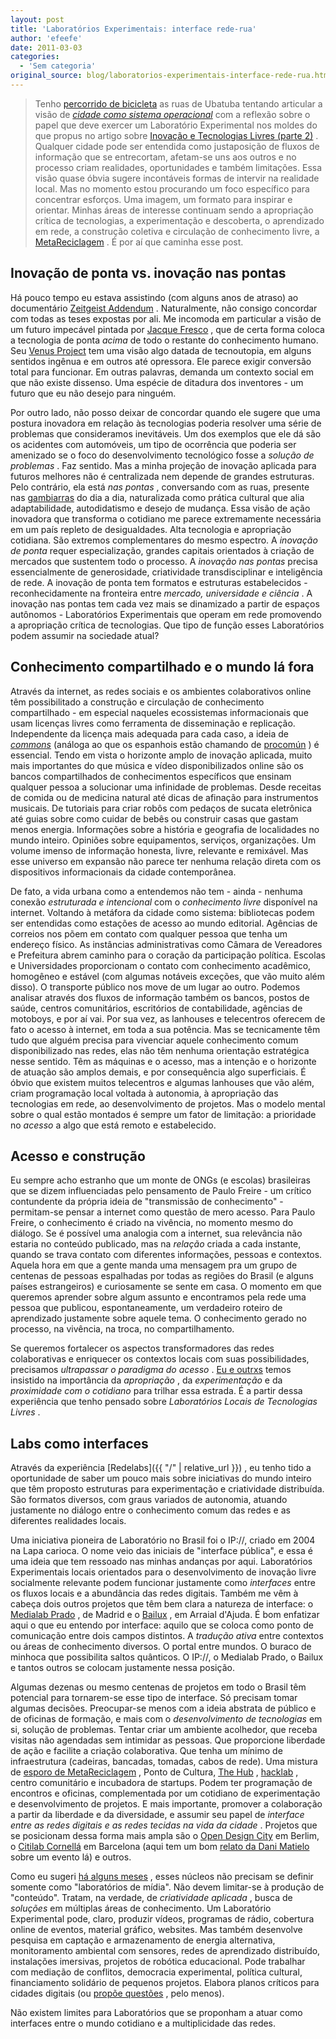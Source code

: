 ```yaml
---
layout: post
title: 'Laboratórios Experimentais: interface rede-rua'
author: 'efeefe'
date: 2011-03-03
categories:
  - 'Sem categoria'
original_source: blog/laboratorios-experimentais-interface-rede-rua.html
---
```


> Tenho [percorrido de bicicleta](http://ubalab.org/blog/em-duas-rodas) as ruas de Ubatuba tentando articular a visão de *[cidade como sistema operacional](http://ubalab.org/blog/metareciclando-cidades-digitais)* com a reflexão sobre o papel que deve exercer um Laboratório Experimental nos moldes do que propus no artigo sobre [Inovação e Tecnologias Livres (parte 2)](http://desvio.cc/blog/inovacao-e-tecnologias-livres-parte-2-hojes-e-depois) . Qualquer cidade pode ser entendida como justaposição de fluxos de informação que se entrecortam, afetam-se uns aos outros e no processo criam realidades, oportunidades e também limitações. Essa visão quase óbvia sugere incontáveis formas de intervir na realidade local. Mas no momento estou procurando um foco específico para concentrar esforços. Uma imagem, um formato para inspirar e orientar. Minhas áreas de interesse continuam sendo a apropriação crítica de tecnologias, a experimentação e descoberta, o aprendizado em rede, a construção coletiva e circulação de conhecimento livre, a [MetaReciclagem](http://rede.metareciclagem.org/) . É por aí que caminha esse post.

## Inovação de ponta vs. inovação nas pontas

Há pouco tempo eu estava assistindo (com alguns anos de atraso) ao documentário [Zeitgeist Addendum](http://www.zeitgeistaddendum.com/) . Naturalmente, não consigo concordar com todas as teses expostas por ali. Me incomoda em particular a visão de um futuro impecável pintada por [Jacque Fresco](http://pt.wikipedia.org/wiki/Jacque_Fresco) , que de certa forma coloca a tecnologia de ponta *acima* de todo o restante do conhecimento humano. Seu [Venus Project](http://www.thevenusproject.com/) tem uma visão algo datada de tecnoutopia, em alguns sentidos ingênua e em outros até opressora. Ele parece exigir conversão total para funcionar. Em outras palavras, demanda um contexto social em que não existe dissenso. Uma espécie de ditadura dos inventores - um futuro que eu não desejo para ninguém.

Por outro lado, não posso deixar de concordar quando ele sugere que uma postura inovadora em relação às tecnologias poderia resolver uma série de problemas que consideramos inevitáveis. Um dos exemplos que ele dá são os acidentes com automóveis, um tipo de ocorrência que poderia ser amenizado se o foco do desenvolvimento tecnológico fosse a *solução de problemas* . Faz sentido. Mas a minha projeção de inovação aplicada para futuros melhores não é centralizada nem depende de grandes estruturas. Pelo contrário, ela está *nas pontas* , conversando com as ruas, presente nas [gambiarras](http://desvio.cc/tag/gambiologia) do dia a dia, naturalizada como prática cultural que alia adaptabilidade, autodidatismo e desejo de mudança. Essa visão de ação inovadora que transforma o cotidiano me parece extremamente necessária em um país repleto de desigualdades. Alta tecnologia e apropriação cotidiana. São extremos complementares do mesmo espectro. A *inovação de ponta* requer especialização, grandes capitais orientados à criação de mercados que sustentem todo o processo. A *inovação nas pontas* precisa essencialmente de generosidade, criatividade transdisciplinar e inteligência de rede. A inovação de ponta tem formatos e estruturas estabelecidos - reconhecidamente na fronteira entre *mercado, universidade e ciência* . A inovação nas pontas tem cada vez mais se dinamizado a partir de espaços autônomos - Laboratórios Experimentais que operam em rede promovendo a apropriação crítica de tecnologias. Que tipo de função esses Laboratórios podem assumir na sociedade atual?

## Conhecimento compartilhado e o mundo lá fora

Através da internet, as redes sociais e os ambientes colaborativos online têm possibilitado a construção e circulação de conhecimento compartilhado - em especial naqueles ecossistemas informacionais que usam licenças livres como ferramenta de disseminação e replicação. Independente da licença mais adequada para cada caso, a ideia de *[commons](http://www.gpopai.usp.br/wiki/index.php/O_que_são_Commons%3F)* (análoga ao que os espanhois estão chamando de [procomún](http://medialab-prado.es/laboratorio_del_procomun) ) é essencial. Tendo em vista o horizonte amplo de inovação aplicada, muito mais importantes do que música e vídeo disponibilizados online são os bancos compartilhados de conhecimentos específicos que ensinam qualquer pessoa a solucionar uma infinidade de problemas. Desde receitas de comida ou de medicina natural até dicas de afinação para instrumentos musicais. De tutoriais para criar robôs com pedaços de sucata eletrônica até guias sobre como cuidar de bebês ou construir casas que gastam menos energia. Informações sobre a história e geografia de localidades no mundo inteiro. Opiniões sobre equipamentos, serviços, organizações. Um volume imenso de informação honesta, livre, relevante e remixável. Mas esse universo em expansão não parece ter nenhuma relação direta com os dispositivos informacionais da cidade contemporânea.

De fato, a vida urbana como a entendemos não tem - ainda - nenhuma conexão *estruturada e intencional* com o *conhecimento livre* disponível na internet. Voltando à metáfora da cidade como sistema: bibliotecas podem ser entendidas como estações de acesso ao mundo editorial. Agências de correios nos põem em contato com qualquer pessoa que tenha um endereço físico. As instâncias administrativas como Câmara de Vereadores e Prefeitura abrem caminho para o coração da participação política. Escolas e Universidades proporcionam o contato com conhecimento acadêmico, homogêneo e estável (com algumas notáveis exceções, que vão muito além disso). O transporte público nos move de um lugar ao outro. Podemos analisar através dos fluxos de informação também os bancos, postos de saúde, centros comunitários, escritórios de contabilidade, agências de motoboys, e por aí vai. Por sua vez, as lanhouses e telecentros oferecem de fato o acesso à internet, em toda a sua potência. Mas se tecnicamente têm tudo que alguém precisa para vivenciar aquele conhecimento comum disponibilizado nas redes, elas não têm nenhuma orientação estratégica nesse sentido. Têm as máquinas e o acesso, mas a intenção e o horizonte de atuação são amplos demais, e por consequência algo superficiais. É óbvio que existem muitos telecentros e algumas lanhouses que vão além, criam programação local voltada à autonomia, à apropriação das tecnologias em rede, ao desenvolvimento de projetos. Mas o modelo mental sobre o qual estão montados é sempre um fator de limitação: a prioridade no *acesso* a algo que está remoto e estabelecido.

## Acesso e construção

Eu sempre acho estranho que um monte de ONGs (e escolas) brasileiras que se dizem influenciadas pelo pensamento de Paulo Freire - um crítico contundente da própria ideia de \"transmissão de conhecimento\" - permitam-se pensar a internet como questão de mero acesso. Para Paulo Freire, o conhecimento é criado na vivência, no momento mesmo do diálogo. Se é possível uma analogia com a internet, sua relevância não estaria no conteúdo publicado, mas na *relação* criada a cada instante, quando se trava contato com diferentes informações, pessoas e contextos. Aquela hora em que a gente manda uma mensagem pra um grupo de centenas de pessoas espalhadas por todas as regiões do Brasil (e alguns países estrangeiros) e curiosamente se sente em casa. O momento em que queremos aprender sobre algum assunto e encontramos pela rede uma pessoa que publicou, espontaneamente, um verdadeiro roteiro de aprendizado justamente sobre aquele tema. O conhecimento gerado no processo, na vivência, na troca, no compartilhamento.

Se queremos fortalecer os aspectos transformadores das redes colaborativas e enriquecer os contextos locais com suas possibilidades, precisamos *ultrapassar o paradigma do acesso* . [Eu e outrxs](http://rede.metareciclagem.org/) temos insistido na importância da *apropriação* , da *experimentação* e da *proximidade com o cotidiano* para trilhar essa estrada. É a partir dessa experiência que tenho pensado sobre *Laboratórios Locais de Tecnologias Livres* .

## Labs como interfaces

Através da experiência [Redelabs]({{ "/" \| relative_url }}) , eu tenho tido a oportunidade de saber um pouco mais sobre iniciativas do mundo inteiro que têm proposto estruturas para experimentação e criatividade distribuída. São formatos diversos, com graus variados de autonomia, atuando justamente no diálogo entre o conhecimento comum das redes e as diferentes realidades locais.

Uma iniciativa pioneira de Laboratório no Brasil foi o IP://, criado em 2004 na Lapa carioca. O nome veio das iniciais de \"interface pública\", e essa é uma ideia que tem ressoado nas minhas andanças por aqui. Laboratórios Experimentais locais orientados para o desenvolvimento de inovação livre socialmente relevante podem funcionar justamente como *interfaces* entre os fluxos locais e a abundância das redes digitais. Também me vêm à cabeça dois outros projetos que têm bem clara a natureza de interface: o [Medialab Prado](http://medialab-prado.es/) , de Madrid e o [Bailux](http://bailux.wordpress.com/) , em Arraial d\'Ajuda. É bom enfatizar aqui o que eu entendo por interface: aquilo que se coloca como ponto de comunicação entre dois campos distintos. A *tradução ativa* entre contextos ou áreas de conhecimento diversos. O portal entre mundos. O buraco de minhoca que possibilita saltos quânticos. O IP://, o Medialab Prado, o Bailux e tantos outros se colocam justamente nessa posição.

Algumas dezenas ou mesmo centenas de projetos em todo o Brasil têm potencial para tornarem-se esse tipo de interface. Só precisam tomar algumas decisões. Preocupar-se menos com a ideia abstrata de público e de oficinas de formação, e mais com o *desenvolvimento* *de tecnologias* em si, solução de problemas. Tentar criar um ambiente acolhedor, que receba visitas não agendadas sem intimidar as pessoas. Que proporcione liberdade de ação e facilite a criação colaborativa. Que tenha um mínimo de infraestrutura (cadeiras, bancadas, tomadas, cabos de rede). Uma mistura de [esporo de MetaReciclagem](http://rede.metareciclagem.org/listas/esporos) , Ponto de Cultura, [The Hub](http://saopaulo.the-hub.net/public/) , [hacklab](http://pt.wikipedia.org/wiki/Hacklab) , centro comunitário e incubadora de startups. Podem ter programação de encontros e oficinas, complementada por um cotidiano de experimentação e desenvolvimento de projetos. E mais importante, promover a colaboração a partir da liberdade e da diversidade, e assumir seu papel de *interface entre as redes digitais e as redes tecidas na vida da cidade* . Projetos que se posicionam dessa forma mais ampla são o [Open Design City](http://odc.betahaus.de/) em Berlim, o [Citilab Cornellá](http://www.citilab.eu/) em Barcelona (aqui tem um bom [relato da Dani Matielo](http://dacamat.com.br/drupal/node/30) sobre um evento lá) e outros.

Como eu sugeri [há alguns meses](http://culturadigital.br/redelabs/2010/06/redelabs-caminhos-brasileiros-para-a-cultura-digital-experimental/) , esses núcleos não precisam se definir somente como \"laboratórios de mídia\". Não devem limitar-se à produção de \"conteúdo\". Tratam, na verdade, de *criatividade aplicada* , busca de *soluções* em múltiplas áreas de conhecimento. Um Laboratório Experimental pode, claro, produzir vídeos, programas de rádio, cobertura online de eventos, material gráfico, websites. Mas também desenvolve pesquisa em captação e armazenamento de energia alternativa, monitoramento ambiental com sensores, redes de aprendizado distribuído, instalações imersivas, projetos de robótica educacional. Pode trabalhar com mediação de conflitos, democracia experimental, política cultural, financiamento solidário de pequenos projetos. Elabora planos críticos para cidades digitais (ou [propõe questões](http://ubalab.org/blog/metareciclando-cidades-digitais) , pelo menos).

Não existem limites para Laboratórios que se proponham a atuar como interfaces entre o mundo cotidiano e a multiplicidade das redes.
